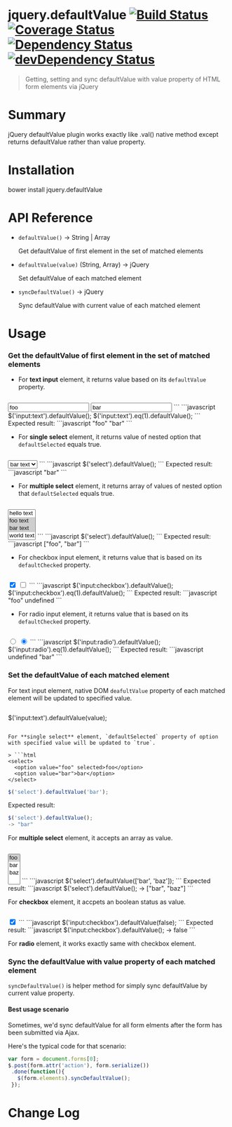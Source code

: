 jquery.defaultValue [![Build Status](https://travis-ci.org/cloudchen/jquery.defaultValue.png?branch=master)](https://travis-ci.org/cloudchen/jquery.defaultValue) [![Coverage Status](https://coveralls.io/repos/cloudchen/jquery.defaultValue/badge.png)](https://coveralls.io/r/cloudchen/jquery.defaultValue) [![Dependency Status](https://david-dm.org/cloudchen/jquery.defaultValue.png)](https://david-dm.org/cloudchen/jquery.defaultValue) [![devDependency Status](https://david-dm.org/cloudchen/jquery.defaultValue/dev-status.png)](https://david-dm.org/cloudchen/jquery.defaultValue#info=devDependencies)
===================

> Getting, setting and sync defaultValue with value property of HTML form elements via jQuery

Summary
===================
jQuery defaultValue plugin works exactly like .val() native method except returns defaultValue rather than value property.

Installation
===================
bower install jquery.defaultValue

API Reference
===================
* `defaultValue()` -> String | Array

    Get defaultValue of first element in the set of matched elements

* `defaultValue(value)` (String, Array) -> jQuery

    Set defaultValue of each matched element

* `syncDefaultValue()` -> jQuery

    Sync defaultValue with current value of each matched element


Usage
===================

### Get the defaultValue of **first element** in the set of matched elements

- For **text input** element, it returns value based on its `defaultValue` property.

> ```html
<input type="text" value="foo">
<input type="text" value="bar">
```
```javascript
$('input:text').defaultValue();
$('input:text').eq(1).defaultValue();
```
Expected result:
```javascript
"foo"
"bar"
```

- For **single select** element, it returns value of nested option that `defaultSelected` equals true.

> ```html
<select>
  <option value="foo">foo text</option>
  <option value="bar" selected>bar text</option>
</select>
```
```javascript
$('select').defaultValue();
```
Expected result:
```javascript
"bar"
```

- For **multiple select** element, it returns array of values of nested option that `defaultSelected` equals true.

> ```html
<select multiple>
  <option value="hello">hello text</option>
  <option value="foo" selected>foo text</option>
  <option value="bar" selected>bar text</option>
  <option value="world">world text</option>
</select>
```
```javascript
$('select').defaultValue();
```
Expected result:
```javascript
["foo", "bar"]
```

-  For checkbox input element, it returns value that is based on its `defaultChecked` property.

> ```html
<input type="checkbox" value="foo" checked>
<input type="checkbox" value="bar">
```
```javascript
$('input:checkbox').defaultValue();
$('input:checkbox').eq(1).defaultValue();
```
Expected result:
```javascript
"foo"
undefined
```

-  For radio input element, it returns value that is based on its `defaultChecked` property.

> ```html
<input type="radio" value="foo">
<input type="radio" value="bar" checked>
```
```javascript
$('input:radio').defaultValue();
$('input:radio').eq(1).defaultValue();
```
Expected result:
```javascript
undefined
"bar"
```

### Set the defaultValue of each matched element

For text input element, native DOM `deafultValue` property of each matched element will be updated to specified value.

> ```javascript
$('input:text').defaultValue(value);
```

For **single select** element, `defaultSelected` property of option with specified value will be updated to `true`.

> ```html
<select>
  <option value="foo" selected>foo</option>
  <option value="bar">bar</option>
</select>
```
```javascript
$('select').defaultValue('bar');
```
Expected result:
```javascript
$('select').defaultValue();
-> "bar"
```

For **multiple select** element, it accepts an array as value.

> ```html
<select multiple>
  <option value="foo" selected>foo</option>
  <option value="bar">bar</option>
  <option value="baz">baz</option>
</select>
```
```javascript
$('select').defaultValue(['bar', 'baz']);
```
Expected result:
```javascript
$('select').defaultValue();
-> ["bar", "baz"]
```

For **checkbox** element, it accpets an boolean status as value.

> ```html
<input type="checkbox" checked>
```
```javascript
$('input:checkbox').defaultValue(false);
```
Expected result:
```javascript
$('input:checkbox').defaultValue();
-> false
```

For **radio** element, it works exactly same with checkbox element.

### Sync the defaultValue with value property of each matched element

`syncDefaultValue()` is helper method for simply sync defaultValue by current value property.

#### Best usage scenario
Sometimes, we'd sync defaultValue for all form elments after the form has been submitted via Ajax.

Here's the typical code for that scenario:
```javascript
var form = document.forms[0];
$.post(form.attr('action'), form.serialize())
 .done(function(){
   $(form.elements).syncDefaultValue();
 });
```

Change Log
===================

